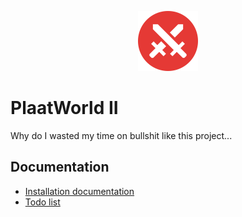 <p align="center"><img src="server/public/images/icon-192x192.png" width="96" height="96" alt="PlaatWorld II logo"></p>

# PlaatWorld II
Why do I wasted my time on bullshit like this project...

## Documentation
- [Installation documentation](docs/installation.md)
- [Todo list](docs/todo.md)
